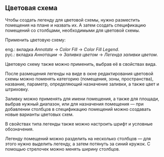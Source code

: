 ## Цветовая схема

Чтобы создать легенду для цветовой схемы, нужно разместить помещения на плане и назвать их. А затем создать спецификацию помещений со столбцами, необходимыми для цветовой схемы.

Применить цветовую схему:

eng.: вкладка _Annotate_ → _Color Fill_ → _Color Fill Legend_.  
рус.: вкладка _Аннотации_ → _Заливка цветом_ → _Легенда заливки цветом_.

Цветовую схему также можно применить, выбрав её в свойствах вида.

После размещения легенды на виде в окне редактирования цветовой схемы можно поменять категорию (помещения, зоны, пространства), название, параметр, определяющий назначение заливки, а также цвет и штриховку.

Заливку можно применять для имени помещения, а также для площади, выбрав нужный диапазон, или для назначения помещения — при добавлении столбцов в спецификацию помещений можно создавать новые варианты цветовых схем.

В свойствах типа легенды также можно настроить шрифт и условные обозначения.

Легенду помещений можно разделить на несколько столбцов — для этого нужно выделить легенду, а затем потянуть за синий кружок. С помощью стрелочек можно менять ширину столбцов.
